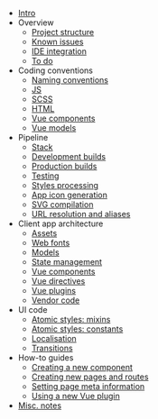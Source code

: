 
- [Intro](README.md)
- Overview
	- [Project structure](overview/project-structure.md)
	- [Known issues](overview/known-issues.md)
	- [IDE integration](overview/ide.md)
	- [To do](overview/todo.md)
- Coding conventions
	- [Naming conventions](conventions/naming.md)
	- [JS](conventions/js.md)
	- [SCSS](conventions/scss.md)
	- [HTML](conventions/html.md)
	- [Vue components](conventions/vue-components.md)
	- [Vue models](conventions/vue-models.md)
- Pipeline
	- [Stack](pipeline/stack.md)
	- [Development builds](pipeline/development.md)
	- [Production builds](pipeline/production.md)
	- [Testing](pipeline/testing.md)
	- [Styles processing](pipeline/styles.md)
	- [App icon generation](pipeline/app-icons.md)
	- [SVG compilation](pipeline/svg-compilation.md)
	- [URL resolution and aliases](pipeline/urls.md)
- Client app architecture
	- [Assets](client/assets.md)
	- [Web fonts](client/webfonts.md)
	- [Models](client/models.md)
	- [State management](client/state.md)
	- [Vue components](client/components.md)
	- [Vue directives](client/directives.md)
	- [Vue plugins](client/plugins.md)
	- [Vendor code](client/vendor.md)
- UI code
	- [Atomic styles: mixins](ui/scss-mixins.md)
	- [Atomic styles: constants](ui/scss-constants.md)
	- [Localisation](ui/localisation.md)
	- [Transitions](ui/transitions.md)
- How-to guides
	- [Creating a new component](howto/creating-components.md)
	- [Creating new pages and routes](howto/routes.md)
	- [Setting page meta information](howto/meta.md)
	- [Using a new Vue plugin](howto/vue-plugin.md)
- [Misc. notes](notes.md)
